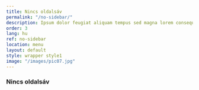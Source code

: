 ```yaml
---
title: Nincs oldalsáv
permalink: "/no-sidebar/"
description: Ipsum dolor feugiat aliquam tempus sed magna lorem consequat accumsan
order: 3
lang: hu
ref: no-sidebar
location: menu
layout: default
style: wrapper style1
image: "/images/pic07.jpg"
---
```


### Nincs oldalsáv
